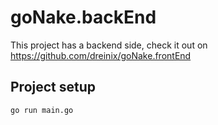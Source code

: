 # goNake.backEnd
This project has a backend side, check it out on https://github.com/dreinix/goNake.frontEnd

## Project setup
```
go run main.go
```
